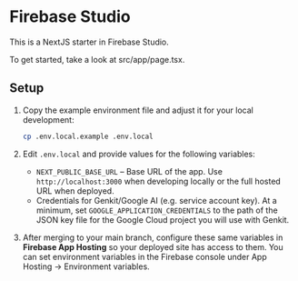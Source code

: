 # Firebase Studio

This is a NextJS starter in Firebase Studio.

To get started, take a look at src/app/page.tsx.

## Setup

1. Copy the example environment file and adjust it for your local development:

   ```bash
   cp .env.local.example .env.local
   ```

2. Edit `.env.local` and provide values for the following variables:

   - `NEXT_PUBLIC_BASE_URL` – Base URL of the app. Use `http://localhost:3000` when developing locally or the full hosted URL when deployed.
   - Credentials for Genkit/Google AI (e.g. service account key). At a minimum, set `GOOGLE_APPLICATION_CREDENTIALS` to the path of the JSON key file for the Google Cloud project you will use with Genkit.

3. After merging to your main branch, configure these same variables in **Firebase App Hosting** so your deployed site has access to them. You can set environment variables in the Firebase console under App Hosting &rarr; Environment variables.
